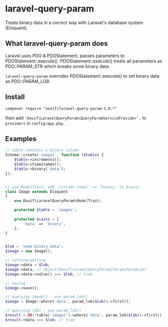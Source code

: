 laravel-query-param
===================

Treats binary data in a correct way with Laravel's database system (Eloquent).

What laravel-query-param does
-----------------------------

Laravel uses PDO & PDOStatement, passes parameters to PDOStatement::execute().
PDOStatement::execute() treats all parameters as PDO::PARAM_STR which breaks some binary data.

`laravel-query-param` overrides PDOStatement::execute() to set binary data as PDO::PARAM_LOB.


Install
-------

`composer require "ooxif/laravel-query-param:1.0.*"`

then add `'Ooxif\LaravelQueryParam\QueryParamServiceProvider',` to `providers` in `config/app.php`.


Examples
--------
```php
// table contains a binary column
Schema::create('images', function ($table) {
    $table->increments();
    $table->timestamps();
    $table->binary('data');
});


// use ModelTrait, add '(column name)' => 'binary' to $casts
class Image extends Eloquent
{
    use Ooxif\LaravelQueryParam\ModelTrait;

    protected $table = 'images';
    
    protected $casts = [
        'data' => 'binary',
    ];
}


$lob = 'some binary data'; 
$image = new Image();

// setting/getting 
$image->data = $lob;
$image->data; // object(Ooxif\LaravelQueryParam\Param\ParamLob)
$image->data->value() === $lob; // true

// saving
$image->save();

// querying (model) - use param_lob()
$image = Image::where('data', param_lob($lob))->first();

// querying (db) - use param_lob()
$result = DB::table('images')->where('data', param_lob($lob))->first();
$result->data === $lob; // true
```
